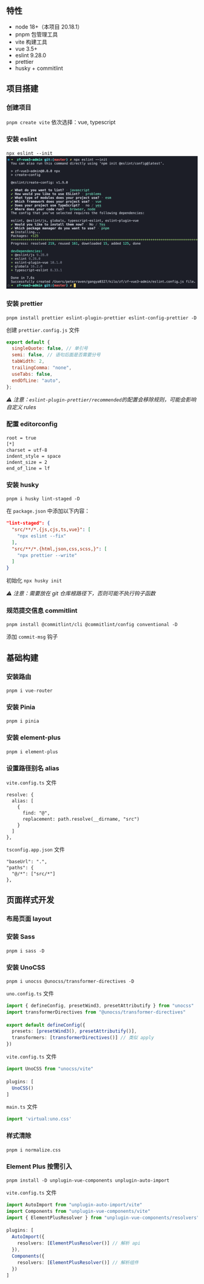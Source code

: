 ## 特性
- node 18+（本项目 20.18.1）
- pnpm 包管理工具
- vite 构建工具
- vue 3.5+
- eslint 9.28.0
- prettier
- husky + commitlint

## 项目搭建

### 创建项目

`pnpm create vite`
依次选择：vue, typescript

### 安装 eslint

`npx eslint --init`
![alt text](./readme/eslint.png)

### 安装 prettier

`pnpm install prettier eslint-plugin-prettier eslint-config-prettier -D`

创建 `prettier.config.js` 文件

```js
export default {
  singleQuote: false, // 单引号
  semi: false, // 语句后面是否需要分号
  tabWidth: 2,
  trailingComma: "none",
  useTabs: false,
  endOfLine: "auto",
};
```

*⚠️ 注意：`eslint-plugin-prettier/recommended`的配置会移除规则，可能会影响自定义 rules*

### 配置 editorconfig

```
root = true
[*]
charset = utf-8
indent_style = space
indent_size = 2
end_of_line = lf
```

### 安装 husky
`pnpm i husky lint-staged -D`

在 `package.json` 中添加以下内容：
```json
"lint-staged": {
  "src/**/*.{js,cjs,ts,vue}": [
    "npx eslint --fix"
  ],
  "src/**/*.{html,json,css,scss,}": [
    "npx prettier --write"
  ]
}
```
初始化 `npx husky init`

*⚠️ 注意：需要放在 git 仓库根路径下，否则可能不执行钩子函数*

### 规范提交信息 commitlint

`pnpm install @commitlint/cli @commitlint/config conventional -D`

添加 `commit-msg` 钩子

## 基础构建

### 安装路由

`pnpm i vue-router`

### 安装 Pinia

`pnpm i pinia`

### 安装 element-plus

`pnpm i element-plus`

### 设置路径别名 alias

`vite.config.ts` 文件
```
resolve: {
  alias: [
    {
      find: "@",
      replacement: path.resolve(__dirname, "src")
    }
  ]
},
```

`tsconfig.app.json` 文件
```
"baseUrl": ".",
"paths": {
  "@/*": ["src/*"]
},
```

## 页面样式开发

### 布局页面 layout

### 安装 Sass

`pnpm i sass -D`

### 安装 UnoCSS

`pnpm i unocss @unocss/transformer-directives -D`

`uno.config.ts` 文件
```ts
import { defineConfig, presetWind3, presetAttributify } from "unocss"
import transformerDirectives from "@unocss/transformer-directives"

export default defineConfig({
  presets: [presetWind3(), presetAttributify()],
  transformers: [transformerDirectives()] // 类似 apply
})
```

`vite.config.ts` 文件

```ts
import UnoCSS from "unocss/vite"

plugins: [
  UnoCSS()
]
```

`main.ts` 文件

```ts
import 'virtual:uno.css'
```

### 样式清除

`pnpm i normalize.css`

### Element Plus 按需引入

`pnpm install -D unplugin-vue-components unplugin-auto-import`

`vite.config.ts` 文件

```ts
import AutoImport from "unplugin-auto-import/vite"
import Components from "unplugin-vue-components/vite"
import { ElementPlusResolver } from "unplugin-vue-components/resolvers"

plugins: [
  AutoImport({
    resolvers: [ElementPlusResolver()] // 解析 api
  }),
  Components({
    resolvers: [ElementPlusResolver()] // 解析组件
  })
]
```